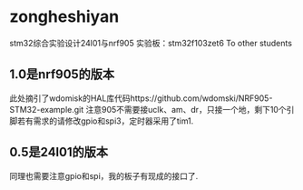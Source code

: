 # zongheshiyan
stm32综合实验设计24l01与nrf905
实验板：stm32f103zet6
To other students
## 1.0是nrf905的版本
   此处摘引了wdomisk的HAL库代码https://github.com/wdomski/NRF905-STM32-example.git
   注意905不需要接uclk、am、dr，只接一个地，剩下10个引脚若有需求的请修改gpio和spi3，定时器采用了tim1.
## 0.5是24l01的版本
   同理也需要注意gpio和spi，我的板子有现成的接口了.
